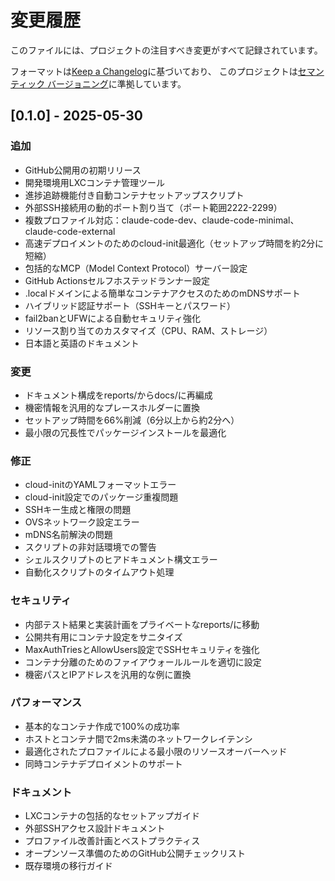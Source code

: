 # 変更履歴

このファイルには、プロジェクトの注目すべき変更がすべて記録されています。

フォーマットは[Keep a Changelog](https://keepachangelog.com/ja/1.0.0/)に基づいており、
このプロジェクトは[セマンティック バージョニング](https://semver.org/lang/ja/)に準拠しています。

## [0.1.0] - 2025-05-30

### 追加
- GitHub公開用の初期リリース
- 開発環境用LXCコンテナ管理ツール
- 進捗追跡機能付き自動コンテナセットアップスクリプト
- 外部SSH接続用の動的ポート割り当て（ポート範囲2222-2299）
- 複数プロファイル対応：claude-code-dev、claude-code-minimal、claude-code-external
- 高速デプロイメントのためのcloud-init最適化（セットアップ時間を約2分に短縮）
- 包括的なMCP（Model Context Protocol）サーバー設定
- GitHub Actionsセルフホステッドランナー設定
- .localドメインによる簡単なコンテナアクセスのためのmDNSサポート
- ハイブリッド認証サポート（SSHキーとパスワード）
- fail2banとUFWによる自動セキュリティ強化
- リソース割り当てのカスタマイズ（CPU、RAM、ストレージ）
- 日本語と英語のドキュメント

### 変更
- ドキュメント構成をreports/からdocs/に再編成
- 機密情報を汎用的なプレースホルダーに置換
- セットアップ時間を66%削減（6分以上から約2分へ）
- 最小限の冗長性でパッケージインストールを最適化

### 修正
- cloud-initのYAMLフォーマットエラー
- cloud-init設定でのパッケージ重複問題
- SSHキー生成と権限の問題
- OVSネットワーク設定エラー
- mDNS名前解決の問題
- スクリプトの非対話環境での警告
- シェルスクリプトのヒアドキュメント構文エラー
- 自動化スクリプトのタイムアウト処理

### セキュリティ
- 内部テスト結果と実装計画をプライベートなreports/に移動
- 公開共有用にコンテナ設定をサニタイズ
- MaxAuthTriesとAllowUsers設定でSSHセキュリティを強化
- コンテナ分離のためのファイアウォールルールを適切に設定
- 機密パスとIPアドレスを汎用的な例に置換

### パフォーマンス
- 基本的なコンテナ作成で100%の成功率
- ホストとコンテナ間で2ms未満のネットワークレイテンシ
- 最適化されたプロファイルによる最小限のリソースオーバーヘッド
- 同時コンテナデプロイメントのサポート

### ドキュメント
- LXCコンテナの包括的なセットアップガイド
- 外部SSHアクセス設計ドキュメント
- プロファイル改善計画とベストプラクティス
- オープンソース準備のためのGitHub公開チェックリスト
- 既存環境の移行ガイド
